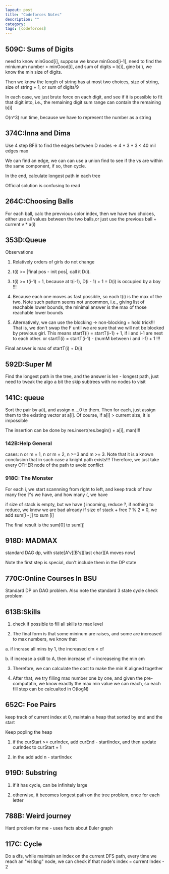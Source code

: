 ```yaml
---
layout: post
title: "Codeforces Notes" 
description: ""
category: 
tags: [codeforces]
---
```


509C: Sums of Digits
----------
need to know minGood[i], suppose we know minGood[i-1], need to find the miniumum number > minGood[i], and sum of digits = b[i], gine b(i), we know the min size of digits.

Then we know the length of string has at most two choices, size of string, size of string + 1, or sum of digits/9

In each case, we just brute force on each digit, and see if it is possible to fit that digit into, i.e., the remaining digit sum range can contain the remaining b[i]

O(n^3) run time, because we have to represent the number as a string

374C:Inna and Dima
----------
Use 4 step BFS to find the edges between D nodes => 4 * 3 * 3 < 40 mil edges max

We can find an edge, we can can use a union find to see if the vs are within the same component, if so, then cycle. 

In the end, calculate longest path in each tree 

Official solution is confusing to read


264C:Choosing Balls
----------
For each ball, calc the prevvious color index, then we have two choices, either use all values between the two balls,or just use the previous ball + current v * a(i)

353D:Queue
--------
Observations
1. Relatively orders of girls do not change

2. t(i) >= |final pos - init pos|, call it D(i). 

3. t(i) >= t(i-1) + 1, because at t(i-1), D(i - 1) + 1 = D(i) is occupied by a boy !!!

4. Because each one moves as fast possible, so each t(i) is the max of the two. Note such pattern seems not uncommon, i.e., giving list of reachable lower bounds, the minimal answer is the max of those reachable lower bounds

5. Alternatively, we can use the blocking -> non-blocking + hold trick!!! That is, we don't swap the F until we are sure that we will not be blocked by previous girl. This means startT(i) = startT(i-1) + 1, if i and i-1 are next to each other. or startT(i) = startT(i-1) - (numM between i and i-1) + 1 !!!

Final answer is max of startT(i) + D(i)


592D:Super M
--------
Find the longest path in the tree, and the answer is len - longest path, just need to tweak the algo a bit the skip subtrees with no nodes to visit

141C: queue
---------

Sort the pair by a(i), and assign n....0 to them. Then for each, just assign them to the existing vector at a[i]. Of course,  if a[i] > current size, it is impossible

The insertion can be done by res.insert(res.begin() + a[i], man)!!!

### 142B:Help General

cases: n or m = 1, n or m = 2, n >=3 and m >= 3. Note that it is a known conclusion that in such case a knight path exists!!! Therefore, we just take every OTHER node of the path to avoid conflict 

### 918C: The Monster
For each i,
we start scannning from right to left, and keep track of how many free ?'s we have, and how many (, we have

if size of stack is empty, but we have ( incoming, reduce ?, if nothing to reduce, we know we are bad already
if size of stack + free ? % 2 = 0, we add sum[i - j] to sum [i]

The final result is the sum[0]  to sum[j]

918D: MADMAX
-------
standard DAG dp, with state[A'v][B's][last char][A moves now]

Note the first step is special, don't include them in the DP state

770C:Online Courses In BSU
---------
Standard DP on DAG problem. Also note the standard 3 state cycle check problem


613B:Skills
---------
1. check if possible to fill all skills to max level

2. The final form is that some mininum are raises, and some are increased to max numbers, we know that

a. if incrase all mins by 1, the increased cm  <  cf

b. if increase a skill to A, then increase cf < increaseing the min cm

3. Therefore, we can calculate the cost to make the min K aligned together

4. After that, we try filling max number one by one, and given the pre-computatin, we know exactly the max min value we can reach, so each fill step can be calcualted in O(logN)

652C: Foe Pairs
----------
keep track of current index at 0, maintain a heap that sorted by end and the start

Keep popling the heap

1. if the curStart >= curIndex, add curEnd - startIndex, and then update curIndex to curStart + 1

2. in the add add n - startIndex

919D: Substring
----------
1. if it has cycle, can be infinitely large

2. otherwise, it becomes longest path on the tree problem, once for each letter

788B: Weird journey
----------
Hard problem for me - uses facts about Euler graph

117C: Cycle
----------
Do a dfs, while maintain an index on the current DFS path, every time we reach an "visiting" node, we can check if that node's index = current Index - 2
